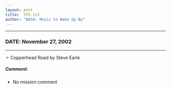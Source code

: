 ```yaml
---
layout: post
title:  STS-113
author: "NASA: Music to Wake Up By"
---
```


----
### DATE: November 27, 2002
----
✧ Copperhead Road by Steve Earle

##### Comment:
* No mission comment
